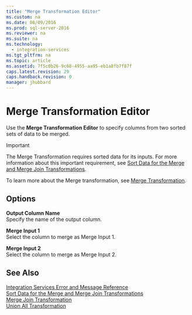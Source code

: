 ```yaml
---
title: "Merge Transformation Editor"
ms.custom: na
ms.date: 08/09/2016
ms.prod: sql-server-2016
ms.reviewer: na
ms.suite: na
ms.technology: 
  - integration-services
ms.tgt_pltfrm: na
ms.topic: article
ms.assetid: 7f5c0b26-9c68-4955-aa95-eb1a8fb7f87f
caps.latest.revision: 29
caps.handback.revision: 0
manager: jhubbard
---
```

# Merge Transformation Editor
Use the **Merge Transformation Editor** to specify columns from two sorted sets of data to be merged.  
  
> [!IMPORTANT]  
>  The Merge Transformation requires sorted data for its inputs. For more information about this important requirement, see [Sort Data for the Merge and Merge Join Transformations](../../Topics/TopicNameNotContainA/Sort-Data-for-the-Merge-and-Merge-Join-Transformations.md).  
  
 To learn more about the Merge transformation, see [Merge Transformation](../../Topics/TopicNameNotContainA/Merge-Transformation.md).  
  
## Options  
 **Output Column Name**  
 Specify the name of the output column.  
  
 **Merge Input 1**  
 Select the column to merge as Merge Input 1.  
  
 **Merge Input 2**  
 Select the column to merge as Merge Input 2.  
  
## See Also  
 [Integration Services Error and Message Reference](../../Topics/TopicNameNotContainA/Integration-Services-Error-and-Message-Reference.md)   
 [Sort Data for the Merge and Merge Join Transformations](../../Topics/TopicNameNotContainA/Sort-Data-for-the-Merge-and-Merge-Join-Transformations.md)   
 [Merge Join Transformation](../../Topics/TopicNameNotContainA/Merge-Join-Transformation.md)   
 [Union All Transformation](../../Topics/TopicNameNotContainA/Union-All-Transformation.md)